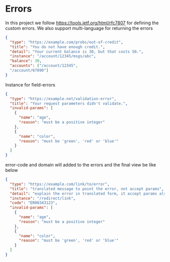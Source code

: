 # Errors

In this project we follow https://tools.ietf.org/html/rfc7807 for defining the custom errors.
We also support multi-language for returning the errors

```JSON
{
  "type": "https://example.com/probs/out-of-credit",
  "title": "You do not have enough credit.",
  "detail": "Your current balance is 30, but that costs 50.",
  "instance": "/account/12345/msgs/abc",
  "balance": 30,
  "accounts": ["/account/12345",
  "/account/67890"]
}
```

Instance for field-errors
```JSON
{
  "type": "https://example.net/validation-error",
  "title": "Your request parameters didn't validate.",
  "invalid-params": [ 
    {
      "name": "age",
      "reason": "must be a positive integer"
    },
    {
      "name": "color",
      "reason": "must be 'green', 'red' or 'blue'"
    }
  ]
}
```

error-code and domain will added to the errors and the final view be like below
```JSON
{
  "type": "https://example.com/link/to/error",
  "title": "translated message to point the error, not accept params",
  "detail": "explain the error in translated form, it accept params also",
  "instance": "/redirect/link",
  "code": "ER00343123",
  "invalid-params": [ 
    {
      "name": "age",
      "reason": "must be a positive integer"
    },
    {
      "name": "color",
      "reason": "must be 'green', 'red' or 'blue'"
    }
  ]
}

